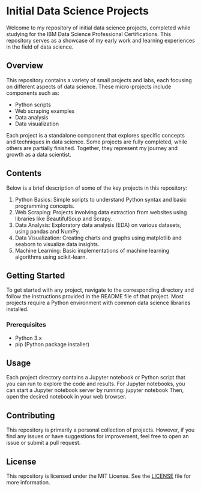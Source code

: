 # Initial Data Science Projects

Welcome to my repository of initial data science projects, completed while studying for the IBM Data Science Professional Certifications. This repository serves as a showcase of my early work and learning experiences in the field of data science. 

## Overview

This repository contains a variety of small projects and labs, each focusing on different aspects of data science. These micro-projects include components such as:

- Python scripts
- Web scraping examples
- Data analysis
- Data visualization

Each project is a standalone component that explores specific concepts and techniques in data science. Some projects are fully completed, while others are partially finished. Together, they represent my journey and growth as a data scientist.

## Contents

Below is a brief description of some of the key projects in this repository:

1. Python Basics: Simple scripts to understand Python syntax and basic programming concepts.
2. Web Scraping: Projects involving data extraction from websites using libraries like BeautifulSoup and Scrapy.
3. Data Analysis: Exploratory data analysis (EDA) on various datasets, using pandas and NumPy.
4. Data Visualization: Creating charts and graphs using matplotlib and seaborn to visualize data insights.
5. Machine Learning: Basic implementations of machine learning algorithms using scikit-learn.

## Getting Started

To get started with any project, navigate to the corresponding directory and follow the instructions provided in the README file of that project. Most projects require a Python environment with common data science libraries installed.

### Prerequisites

- Python 3.x
- pip (Python package installer)
   
## Usage

Each project directory contains a Jupyter notebook or Python script that you can run to explore the code and results. For Jupyter notebooks, you can start a Jupyter notebook server by running:
jupyter notebook
Then, open the desired notebook in your web browser.

## Contributing

This repository is primarily a personal collection of projects. However, if you find any issues or have suggestions for improvement, feel free to open an issue or submit a pull request.

## License

This repository is licensed under the MIT License. See the [LICENSE](LICENSE) file for more information.
